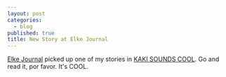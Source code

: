 ```yaml
---
layout: post
categories: 
  - blog
published: true
title: New Story at Elke Journal
---
```



[Elke Journal](http://www.elkejournal.com/fiction/2015/12/17/kaki-sounds-cool-by-kris-hartrum) picked up one of my stories in [KAKI SOUNDS COOL](http://www.elkejournal.com/fiction/2015/12/17/kaki-sounds-cool-by-kris-hartrum). 
Go and read it, por favor. It's COOL.
